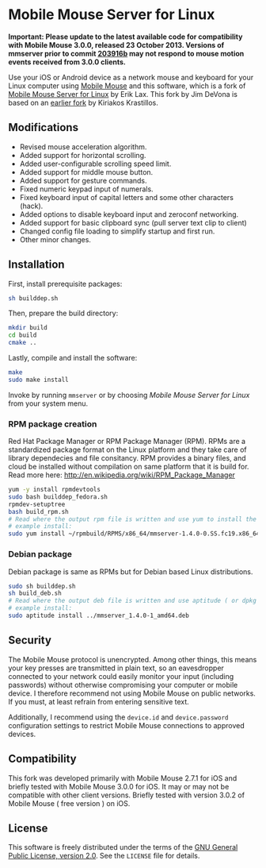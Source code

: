 # Mobile Mouse Server for Linux

**Important: Please update to the latest available code for compatibility with Mobile Mouse 3.0.0, released 23 October 2013. Versions of mmserver prior to commit [203916b](https://github.com/anoved/mmserver/commit/203916bc853aa90310e9ff596c96612e7ccff0cd) may not respond to mouse motion events received from 3.0.0 clients.**

Use your iOS or Android device as a network mouse and keyboard for your Linux computer using [Mobile Mouse](http://www.mobilemouse.com/) and this software, which is a fork of [Mobile Mouse Server for Linux](http://sourceforge.net/projects/mmlinuxserver/) by Erik Lax. This fork by Jim DeVona is based on an [earlier fork](https://github.com/kiriakos/mmserver) by Kiriakos Krastillos.

## Modifications

- Revised mouse acceleration algorithm.
- Added support for horizontal scrolling.
- Added user-configurable scrolling speed limit.
- Added support for middle mouse button.
- Added support for gesture commands.
- Fixed numeric keypad input of numerals.
- Fixed keyboard input of capital letters and some other characters (hack).
- Added options to disable keyboard input and zeroconf networking.
- Added support for basic clipboard sync (pull server text clip to client)
- Changed config file loading to simplify startup and first run.
- Other minor changes.

## Installation

First, install prerequisite packages:

```sh
sh builddep.sh
```

Then, prepare the build directory:

```sh
mkdir build
cd build
cmake ..
```

Lastly, compile and install the software:

```sh
make
sudo make install
```

Invoke by running `mmserver` or by choosing *Mobile Mouse Server for Linux* from your system menu.

### RPM package creation
Red Hat Package Manager or RPM Package Manager (RPM). RPMs are a standardized package format on the Linux platform and they take care
of library dependecies and file consitancy. RPM provides a binary files, and cloud be installed without compilation on same 
platform that it is build for. Read more here: http://en.wikipedia.org/wiki/RPM_Package_Manager

```sh
yum -y install rpmdevtools
sudo bash builddep_fedora.sh
rpmdev-setuptree
bash build_rpm.sh
# Read where the output rpm file is written and use yum to install the package for your arch.
# example install:
sudo yum install ~/rpmbuild/RPMS/x86_64/mmserver-1.4.0-0.SS.fc19.x86_64.rpm 
```

### Debian package
Debian package is same as RPMs but for Debian based Linux distributions.

```sh
sudo sh builddep.sh
sh build_deb.sh
# Read where the output deb file is written and use aptitude ( or dpkg ) to install the package for your arch.
# example install:
sudo aptitude install ../mmserver_1.4.0-1_amd64.deb
```

## Security

The Mobile Mouse protocol is unencrypted. Among other things, this means your key presses are transmitted in plain text, so an eavesdropper connected to your network could easily monitor your input (including passwords) without otherwise compromising your computer or mobile device. I therefore recommend not using Mobile Mouse on public networks. If you must, at least refrain from entering sensitive text.

Additionally, I recommend using the `device.id` and `device.password` configuration settings to restrict Mobile Mouse connections to approved devices.

## Compatibility

This fork was developed primarily with Mobile Mouse 2.7.1 for iOS and briefly tested with Mobile Mouse 3.0.0 for iOS. It may or may not be compatible with other client versions.
Briefly tested with version 3.0.2 of Mobile Mouse ( free version ) on iOS.

## License

This software is freely distributed under the terms of the [GNU General Public License, version 2.0](http://www.gnu.org/licenses/gpl-2.0.txt). See the `LICENSE` file for details.
